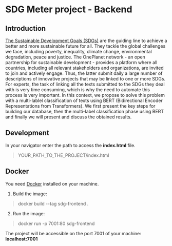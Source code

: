 # SDG Meter project - Backend

## Introduction

[The Sustainable Development Goals (SDGs)](http://62.160.8.100/#sdgs) are the guiding line to
achieve a better and more sustainable future for all. They tackle the global challenges we face, including poverty, inequality, climate change, environmental
degradation, peace and justice. The OnePlanet network - an open partnership
for sustainable development - provides a platform where all countries, including
all relevant stakeholders and organizations, are invited to join and actively engage. Thus, the latter submit daily a large number of descriptions of innovative
projects that may be linked to one or more SDGs. For experts, the task of linking all the texts submitted to the SDGs they deal with is very time consuming,
which is why the need to automate this process is very important. In this context,
we propose to solve this problem with a multi-lablel classification of texts using BERT (Bidirectional Encoder Representations from Transformers). We first
present the key steps for building our database, then the multi-label classification
phase using BERT and finally we will present and discuss the obtained results.

## Development

In your navigator enter the path to access the **index.html** file.  
> YOUR_PATH_TO_THE_PROJECT/index.html


## Docker 
You need [Docker](https://www.docker.com/) installed on your machine.

1. Build the image: 
>  docker build --tag sdg-frontend .


2. Run the image:
> docker run -p 7001:80 sdg-frontend

The project will be accessible on the port 7001 of your machine: **localhost:7001**
